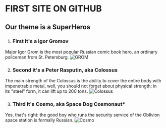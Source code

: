 # **FIRST SITE ON GITHUB**

## **Our theme is a SuperHeros**

1. ### **First it's a Igor Gromov**
Major Igor Grom is the most popular Russian comic book hero, an ordinary policeman from St. Petersburg.
![GROM](https://avatars.dzeninfra.ru/get-zen_doc/5185626/pub_63bbf4b0bed7f67758d1cad0_63bbf4cb05f13443f3d54c81/scale_1200 "GROM")

2. ### **Second it's a Peter Rasputin, aka Colossus**
The main strength of the Colossus is the ability to cover the entire body with impenetrable metal, well, you should not forget about physical strength: in its "steel" form, it can lift up to 200 tons.
![Colossus](https://u.9111s.ru/uploads/202012/11/5cdf912f888a0310d62bb9c86e5ff547.webp "Colossus")

3. ### **Third it's Cosmo, aka Space Dog Cosmonaut***
Yes, that's right: the good boy who runs the security service of the Oblivion space station is formally Russian.
![Cosmo](https://mf.b37mrtl.ru/rbthmedia/images/2022.08/original/62f606bac5ad0f7243032f2d.jpg "Cosmo")
